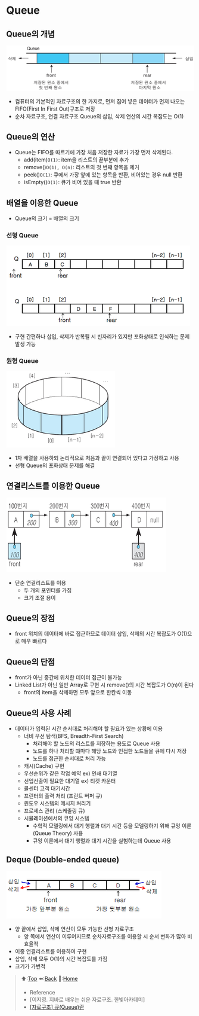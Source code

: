 # Queue
## Queue의 개념

  ![Queue의 구조](https://github.com/Minho979/CS_Study/blob/main/contents/images/Queue.png)

  - 컴퓨터의 기본적인 자료구조의 한 가지로, 먼저 집어 넣은 데이터가 먼저 나오는 FIFO(First In First Out)구조로 저장
  - 순차 자료구조, 연결 자료구조 Queue의 삽입, 삭제 연산의 시간 복잡도는 O(1)  

## Queue의 연산
  - Queue는 FIFO를 따르기에 가장 처음 저장한 자료가 가장 먼저 삭제된다.
    - add(item)`O(1)`: item을 리스트의 끝부분에 추가
    - remove()`O(1), O(n)`: 리스트의 첫 번쨰 항목을 제거
    - peek()`O(1)`: 큐에서 가장 앞에 있는 항목을 반환, 비어있는 경우 null 반환
    - isEmpty()`O(1)`: 큐가 비어 있을 때 true 반환

## 배열을 이용한 Queue
  - Queue의 크기 = 배열의 크기
### 선형 Queue

  ![LinearQueue 구조](https://github.com/Minho979/CS_Study/blob/main/contents/images/LinearQueue.png)

  - 구현 간편하나 삽입, 삭제가 반복될 시 빈자리가 있지만 포화상태로 인식하는 문제 발생 가능

### 원형 Queue

  ![CircularQueue 구조](https://github.com/Minho979/CS_Study/blob/main/contents/images/CircularQueue.png)

  - 1차 배열을 사용하되 논리적으로 처음과 끝이 연결되어 있다고 가정하고 사용
  - 선형 Queue의 포화상태 문제를 해결

## 연결리스트를 이용한 Queue

  <img src="https://github.com/Minho979/CS_Study/blob/main/contents/images/LinkedQueue.png" width="430" height="200">
  
  - 단순 연결리스트를 이용
    - 두 개의 포인터를 가짐
    - 크기 조절 용이

## Queue의 장점
- front 위치의 데이터에 바로 접근하므로 데이터 삽입, 삭제의 시간 복잡도가 O(1)으로 매우 빠르다

## Queue의 단점
- front가 아닌 중간에 위치한 데이터 접근이 불가능
- Linked List가 아닌 일반 Array로 구현 시 remove()의 시간 복잡도가 O(n)이 된다
  - front의 item을 삭제하면 모두 앞으로 한칸씩 이동

## Queue의 사용 사례
  - 데이터가 입력된 시간 순서대로 처리해야 할 필요가 있는 상황에 이용
    - 너비 우선 탐색(BFS, Breadth-First Search)
      - 처리해야 할 노드의 리스트를 저장하는 용도로 Queue 사용
      - 노드를 하나 처리할 떄마다 해당 노드와 인접한 노드들을 큐에 다시 저장
      - 노드를 접근한 순서대로 처리 가능
    - 캐시(Cache) 구현
    - 우선순위가 같은 작업 예약 ex) 인쇄 대기열
    - 선입선출이 필요한 대기열 ex) 티켓 카운터
    - 콜센터 고객 대기시간
    - 프린터의 출력 처리 (프린트 버퍼 큐)
    - 윈도우 시스템의 메시지 처리기
    - 프로세스 관리 (스케줄링 큐)
    - 시뮬레이션에서의 큐잉 시스템
      - 수학적 모델링에서 대기 행렬과 대기 시간 등을 모델링하기 위해 큐잉 이론(Queue Theory) 사용
      - 큐잉 이론에서 대기 행렬과 대기 시간을 실험하는데 Queue 사용

## Deque (Double-ended queue)

  ![Deque 구조](https://github.com/Minho979/CS_Study/blob/main/contents/images/Deque.png)

  - 양 끝에서 삽입, 삭제 연산이 모두 가능한 선형 자료구조
    - 양 쪽에서 연산이 이루어지므로 순차자료구조를 이용할 시 순서 변화가 많아 비효율적
  - 이중 연결리스트를 이용하여 구현
  - 삽입, 삭제 모두 O(1)의 시간 복잡도를 가짐
  - 크기가 가변적


> ⬆️:[Top](#Queue)
> ⬅️:[Back](https://github.com/Minho979/CS_Study/blob/main/README.md#-Data-Structure)
> 💁:[Home](https://github.com/Minho979/CS_Study/blob/main/README.md)
> - Reference
> - [이지영. 지바로 배우는 쉬운 자료구조. 한빛아카데미]
> - [[자료구조] 큐(Queue)란](https://gmlwjd9405.github.io/2018/08/02/data-structure-queue.html)

